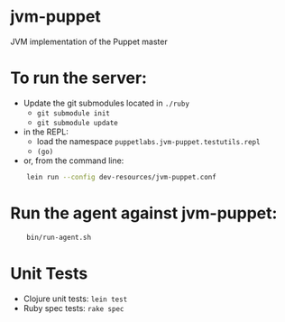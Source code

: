 jvm-puppet
==========

JVM implementation of the Puppet master

# To run the server:

  * Update the git submodules located in `./ruby`
    * `git submodule init`
    * `git submodule update`
  * in the REPL:
    * load the namespace `puppetlabs.jvm-puppet.testutils.repl`
    * `(go)`
  * or, from the command line:

```sh
    lein run --config dev-resources/jvm-puppet.conf
```

# Run the agent against jvm-puppet:

```sh
    bin/run-agent.sh
```

# Unit Tests

* Clojure unit tests: `lein test`
* Ruby spec tests: `rake spec`
